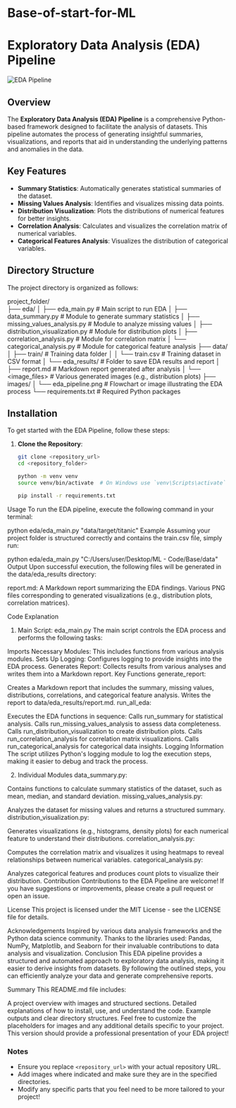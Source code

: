 # Base-of-start-for-ML
# Exploratory Data Analysis (EDA) Pipeline

![EDA Pipeline]([images/eda_pipeline.png](https://github.com/MUSTAKIMSHAIKH2942/Exploratory-Insight-Generator-/blob/main/EDA.png))  <!-- Add an image illustrating the EDA process -->

## Overview

The **Exploratory Data Analysis (EDA) Pipeline** is a comprehensive Python-based framework designed to facilitate the analysis of datasets. This pipeline automates the process of generating insightful summaries, visualizations, and reports that aid in understanding the underlying patterns and anomalies in the data.

## Key Features

- **Summary Statistics**: Automatically generates statistical summaries of the dataset.
- **Missing Values Analysis**: Identifies and visualizes missing data points.
- **Distribution Visualization**: Plots the distributions of numerical features for better insights.
- **Correlation Analysis**: Calculates and visualizes the correlation matrix of numerical variables.
- **Categorical Features Analysis**: Visualizes the distribution of categorical variables.

## Directory Structure

The project directory is organized as follows:

project_folder/   
            ├── eda/ 
            │ ├── eda_main.py # Main script to run EDA 
            │ ├── data_summary.py # Module to generate summary statistics 
            │ ├── missing_values_analysis.py # Module to analyze missing values 
            │ ├── distribution_visualization.py # Module for distribution plots 
            │ ├── correlation_analysis.py # Module for correlation matrix 
            │ └── categorical_analysis.py # Module for categorical feature analysis 
            ├── data/ 
            │ ├── train/ # Training data folder 
            │ │ └── train.csv # Training dataset in CSV format 
            │ └── eda_results/ # Folder to save EDA results and report 
            │ ├── report.md # Markdown report generated after analysis 
            │ └── <image_files> # Various generated images (e.g., distribution plots) 
            ├── images/ │ └── eda_pipeline.png # Flowchart or image illustrating the EDA process └── requirements.txt # Required Python packages   


## Installation

To get started with the EDA Pipeline, follow these steps:

1. **Clone the Repository**:
   ```bash
   git clone <repository_url>
   cd <repository_folder>

   python -m venv venv
   source venv/bin/activate  # On Windows use `venv\Scripts\activate`

   pip install -r requirements.txt
Usage
To run the EDA pipeline, execute the following command in your terminal:


python eda/eda_main.py "data/target/titanic"
Example
Assuming your project folder is structured correctly and contains the train.csv file, simply run:


python eda/eda_main.py "C:/Users/user/Desktop/ML - Code/Base/data"
Output
Upon successful execution, the following files will be generated in the data/eda_results directory:

report.md: A Markdown report summarizing the EDA findings.
Various PNG files corresponding to generated visualizations (e.g., distribution plots, correlation matrices).

<!-- Add a screenshot of the report or example visualizations -->

Code Explanation
1. Main Script: eda_main.py
The main script controls the EDA process and performs the following tasks:

Imports Necessary Modules: This includes functions from various analysis modules.
Sets Up Logging: Configures logging to provide insights into the EDA process.
Generates Report: Collects results from various analyses and writes them into a Markdown report.
Key Functions
generate_report:

Creates a Markdown report that includes the summary, missing values, distributions, correlations, and categorical feature analysis.
Writes the report to data/eda_results/report.md.
run_all_eda:

Executes the EDA functions in sequence:
Calls run_summary for statistical analysis.
Calls run_missing_values_analysis to assess data completeness.
Calls run_distribution_visualization to create distribution plots.
Calls run_correlation_analysis for correlation matrix visualizations.
Calls run_categorical_analysis for categorical data insights.
Logging Information
The script utilizes Python's logging module to log the execution steps, making it easier to debug and track the process.

2. Individual Modules
data_summary.py:

Contains functions to calculate summary statistics of the dataset, such as mean, median, and standard deviation.
missing_values_analysis.py:

Analyzes the dataset for missing values and returns a structured summary.
distribution_visualization.py:

Generates visualizations (e.g., histograms, density plots) for each numerical feature to understand their distributions.
correlation_analysis.py:

Computes the correlation matrix and visualizes it using heatmaps to reveal relationships between numerical variables.
categorical_analysis.py:

Analyzes categorical features and produces count plots to visualize their distribution.
Contribution
Contributions to the EDA Pipeline are welcome! If you have suggestions or improvements, please create a pull request or open an issue.

License
This project is licensed under the MIT License - see the LICENSE file for details.

Acknowledgements
Inspired by various data analysis frameworks and the Python data science community.
Thanks to the libraries used: Pandas, NumPy, Matplotlib, and Seaborn for their invaluable contributions to data analysis and visualization.
Conclusion
This EDA pipeline provides a structured and automated approach to exploratory data analysis, making it easier to derive insights from datasets. By following the outlined steps, you can efficiently analyze your data and generate comprehensive reports.

Summary
This README.md file includes:

A project overview with images and structured sections.
Detailed explanations of how to install, use, and understand the code.
Example outputs and clear directory structures.
Feel free to customize the placeholders for images and any additional details specific to your project. This version should provide a professional presentation of your EDA project!


### Notes
- Ensure you replace `<repository_url>` with your actual repository URL.
- Add images where indicated and make sure they are in the specified directories.
- Modify any specific parts that you feel need to be more tailored to your project!


